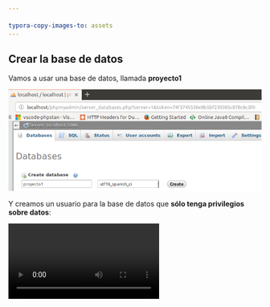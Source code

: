 ```yaml
---

typora-copy-images-to: assets
---
```


## Crear la base de datos

Vamos a usar una base de datos, llamada **proyecto1**

![1541700940580](assets/1541700940580.png)

Y creamos un usuario para la base de datos que **sólo tenga privilegios sobre datos**:

<video src="assets/usuario.m4v" controls="controls"/>
Crear la tabla **imagenes**

```sql
CREATE TABLE `imagenes` (
  `id` int(11) NOT NULL,
  `nombre` varchar(255) COLLATE utf8_spanish_ci NOT NULL,
  `descripcion` text COLLATE utf8_spanish_ci,
  `numVisualizaciones` int(11) NOT NULL DEFAULT '0',
  `numLikes` int(11) NOT NULL DEFAULT '0',
  `numDownloads` int(11) NOT NULL DEFAULT '0'
) ENGINE=InnoDB DEFAULT CHARSET=utf8 COLLATE=utf8_spanish_ci;

ALTER TABLE `imagenes`
  ADD PRIMARY KEY (`id`),
  ADD UNIQUE KEY `nombre` (`nombre`);

ALTER TABLE `imagenes`
  MODIFY `id` int(11) NOT NULL AUTO_INCREMENT;
```

## Trabajar con bases de datos

**Crear la conexión**

Crear la clase `Connection` dentro de la carpeta `database`:

![1542133041588](assets/1542133041588.png)

### Insertar datos a la antigua usanza

En `galeria.php`

![1542013991946](assets/1542013991946.png)

Pero esta forma de realizar las modificaciones en la base de datos tiene un serio problema ya que permite a un atacante realizar un ataque de [inyección de SQL](https://www.w3schools.com/sql/sql_injection.asp) que es una de los principales técnicas para atacar la base de datos.

Según la [Wikipedia](https://en.wikipedia.org/wiki/SQL_injection),

> **SQL injection**  is a [code injection](https://en.wikipedia.org/wiki/Code_injection) technique, used  to [attack](https://en.wikipedia.org/wiki/Attack_(computing)) data-driven applications, in which malicious [SQL](https://en.wikipedia.org/wiki/SQL) statements are inserted into an entry field for execution (e.g. to dump the database contents to the attacker).[[1\]](https://en.wikipedia.org/wiki/SQL_injection#cite_note-1) SQL injection must exploit a [security vulnerability](https://en.wikipedia.org/wiki/Security_vulnerability) in an application's software, for example, when user input is either incorrectly filtered for [string literal](https://en.wikipedia.org/wiki/String_literal) [escape characters](https://en.wikipedia.org/wiki/Escape_sequence) embedded in SQL statements or user input is not [strongly typed](https://en.wikipedia.org/wiki/Strongly-typed_programming_language) and unexpectedly executed. SQL injection is mostly known as an attack [vector](https://en.wikipedia.org/wiki/Vector_(malware)) for websites but can be used to attack any type of SQL database. 
>
> SQL injection attacks allow attackers to spoof identity, tamper  with existing data, cause repudiation issues such as voiding  transactions or changing balances, allow the complete disclosure of all  data on the system, destroy the data or make it otherwise unavailable,  and become administrators of the database server. 
>
> In a 2012 study, it was observed that the average web application  received 4 attack campaigns per month, and retailers received twice as  many attacks as other industries.[[2\]](https://en.wikipedia.org/wiki/SQL_injection#cite_note-2) 

Por ejemplo supón que alguien introduce la siguiente descripción:

```sql
Mensaje');delete from imagenes where ('1' = '1
```

Lo que va a ocurrir es que cuando creemos la cadena `$sql`, esta sea la siguiente:

```sql
"INSERT INTO imagenes (nombre, descripcion) VALUES ('1541703793_e1.png', 'Mensaje');delete from imagenes where ('1' = '1')"
```

Y esto va a provocar que se **borre toda la tabla de imágenes** (o que haga un drop, ...)

### Evitar SQL Injection

Para evitar este tipo de ataques se deben utilizar **Prepared Statements** donde se usan marcadores de posición:

```php
$sql = "INSERT INTO imagenes (nombre, descripcion) VALUES (:nombre, :descripcion)";
```

Que luego se fijan con `$connection->bindValue()`,  antes de llamar a `exec()` se debe llamar a `prepare()`. Por ejemplo:

![1542014028836](assets/1542014028836.png)

> **Cuidado**. Cuando queremos usar el valor devuelto por una **función** (y `$file->getFileName()` lo es), hemos de usar `bindValue`. Si por el contrario es una **variable** normal podemos usar `bindParam`.

También se puede usar *?* para marcar la posición:

![1542014055233](assets/1542014055233.png)

Pero lo más adecuado es crear un array con los parámetros y pasárselo a `execute()`:

![1542014069715](assets/1542014069715.png)

## Mapeo entidad-relación

Vamos a usar la capacidad (*limitada*) de autogenerar objetos desde una consulta que nos ofrece PDO. Es muy sencillo: sólo hemos de llamar a uno de los métodos de PDO e indicarle que queremos obtener objetos (no registros) de una clase concreta:

Por ejemplo,

```php
$pdoStatement->fetchAll(\PDO::FETCH_CLASS | \PDO::FETCH_PROPS_LATE, 'ImagenGaleria)
```

devolvería un array de objetos con todas las imágenes de la galería.

Pero antes de usarlo hemos de modificar un poco la clase `ImagenGaleria`, ya que hace falta crear el atributo **id**, y modificar el constructor para que todos los atributos tengan un valor por defecto. Así que en `ImagenGaleria.php`

```php
/**
 * @var int
 */
private $id;


// .....

public function __construct(string $nombre = '', string $descripcion = '',
                            int $numVisualizaciones = 0, int $numLikes = 0,
                            int $numDownloads = 0){
    $this->id = null;
    $this->nombre = $nombre;
    $this->descripcion = $descripcion;
    $this->numVisualizaciones = $numVisualizaciones;
    $this->numLikes = $numLikes;
    $this->numDownloads = $numDownloads;

}
//.....
/**
 * @return int|null
 */
public function getId()
{
    return $this->id;
}

/**
 * Set the value of id
 *
 * @param  int  $id
 *
 * @return  self
 */ 
public function setId(int $id)
{
    $this->id = $id;

    return $this;
}
//....
```

## Crear un repositorio

Vamos a juntar todo el código referente a seleccionar entidades de la base de datos y a convertirlas en objetos en una clase llamada `QueryBuilder`, que estará ubicada dentro de la carpeta `database`.

### Inyección de dependencias

En el constructor de la clase le pasaremos como argumento la conexión a la base de datos, usando inyección de dependencia (DI). 

Según la [Wikipedia]():

> In [software engineering](https://en.wikipedia.org/wiki/Software_engineering), **dependency injection** is a technique whereby one object supplies the dependencies of another object. A dependency is an object that can be used (a [service](https://en.wikipedia.org/wiki/Service_(systems_architecture))). An injection is the passing of a dependency to a dependent object (a [client](https://en.wikipedia.org/wiki/Client_(computing))) that would use it. The service is made part of the client's [state](https://en.wikipedia.org/wiki/State_(computer_science)).
>
> The intent behind dependency injection is to [decouple](https://en.wikipedia.org/wiki/Coupling_(computer_programming))  objects to the extent that no client code has to be changed simply  because an object it depends on needs to be changed to a different one.  Dependency injection is one form of the broader technique of [inversion of control](https://en.wikipedia.org/wiki/Inversion_of_control). As with other forms of inversion of control, dependency injection supports the [dependency inversion principle](https://en.wikipedia.org/wiki/Dependency_inversion_principle).  The client delegates the responsibility of providing its dependencies  to external code (the injector). The client is not allowed to call the  injector code;it is the injecting code that constructs the services and calls the  client to inject them.  This means the client code does not need to know  about the injecting code, how to construct the services or even which  actual services it is using; the client only needs to know about the  intrinsic interfaces of the services because these define how the client  may use the services.  This separates the responsibilities of use and  construction. 
>
> There are three common means for a client to accept a dependency injection: [setter](https://en.wikipedia.org/wiki/Mutator_method)-, [interface](https://en.wikipedia.org/wiki/Interface_(object-oriented_programming))- and [constructor](https://en.wikipedia.org/wiki/Constructor_(object-oriented_programming))-based  injection. Setter and constructor injection differ mainly by when they  can be used.  Interface injection differs in that the dependency is  given a chance to control its own injection. Each requires that separate  construction code (the injector) takes responsibility for introducing a  client and its dependencies to each other.

Además, la clase tiene un método `findAll` que nos devuelve todos los registros de la base de datos mapeados en objetos.

La clase sería de la siguiente forma:

![image-20211115104053082](assets/image-20211115104053082.png)

En el **constructor le pasamos la dependencia**, de tal forma que esta clase está **desacoplada** de la conexión.

Si no seguimos el patrón de inyección de dependencia, la clase `QueryBuilder` sería de la siguiente forma:

```php
<?php
require_once __DIR__ . '/../exceptions/QueryException.php';
require_once "./database/Connection.php";
class QueryBuilder
{
    /**
     *
     * @var PDO
     */
    private $connection;

    public function __construct()
    {
        $this->connection =  Connection::make();
    }
    public function findAll(string $table, string $classEntity){
		// El mismo que antes
} 
```

Es decir, esta clase está totalmente acoplada de la clase `Connection`. Y, ¿qué ocurre si después cambiamos la definición de la clase `Connection` o creamos por ejemplo una conexión que guarde los datos en disco con un método distinto para realizar la conexión?. Pues que habría que modificar la clase `QueryBuilder`, simplemente porque hemos cambiado una clase de la que depende estrechamente.

Según la Wikipedia, el [acoplamiento](https://en.wikipedia.org/wiki/Coupling_(computer_programming)),

> In [software engineering](https://en.wikipedia.org/wiki/Software_engineering), **coupling** is the degree of interdependence between software modules; a measure of how closely connected two routines or modules are; the strength of the relationships between modules.
>
> Coupling is usually contrasted with [cohesion](https://en.wikipedia.org/wiki/Cohesion_(computer_science)). [Low coupling](https://en.wikipedia.org/wiki/Loose_coupling) often correlates with high cohesion, and vice versa. Low coupling is often a sign of a well-structured [computer system](https://en.wikipedia.org/wiki/Computer) and a good design, and when combined with high cohesion, supports the general goals of high readability and maintainability

Y la [cohesión](https://en.wikipedia.org/wiki/Cohesion_(computer_science)),

> In [computer programming](https://en.wikipedia.org/wiki/Computer_programming), **cohesion** refers to the *degree to which the elements inside a module belong together*. In one sense, it is a measure of the strength of relationship between  the methods and data of a class and some unifying purpose or concept  served by that class. In another sense, it is a measure of the strength  of relationship between the class’s methods and data themselves. 
>
> Cohesion is an [ordinal](https://en.wikipedia.org/wiki/Level_of_measurement#Ordinal_scale)  type of measurement and is usually described as “high cohesion” or “low  cohesion”. Modules with high cohesion tend to be preferable, because  high cohesion is associated with several desirable traits of software  including [robustness](https://en.wikipedia.org/wiki/Robustness_(computer_science)), reliability, [reusability](https://en.wikipedia.org/wiki/Reusability),  and understandability. In contrast, low cohesion is associated with  undesirable traits such as being difficult to maintain, test, reuse, or  even understand. 
>
> Cohesion is often contrasted with [coupling](https://en.wikipedia.org/wiki/Coupling_(computer_science)), a different concept. High cohesion often correlates with [loose coupling](https://en.wikipedia.org/wiki/Loose_coupling), and vice versa.The [software metrics](https://en.wikipedia.org/wiki/Software_metric) of coupling and cohesion were invented by [Larry Constantine](https://en.wikipedia.org/wiki/Larry_Constantine) in the late 1960s as part of [Structured Design](https://en.wikipedia.org/wiki/Structured_Design),  based on characteristics of “good” programming practices that reduced  maintenance and modification costs. Structured Design, cohesion and  coupling were published in the article [Stevens, Myers & Constantine (1974)](https://en.wikipedia.org/wiki/Cohesion_(computer_science)#CITEREFStevensMyersConstantine1974) and the book [Yourdon & Constantine (1979)](https://en.wikipedia.org/wiki/Cohesion_(computer_science)#CITEREFYourdonConstantine1979); the latter two subsequently became standard terms in software engineering. 

En el desarrollo de software se busca siempre **una alta cohesión y un bajo acoplamiento**.

Una forma de conseguir lo segundo es mediante el uso de **DI**.

De hecho ya lo hemos usado en las clases `Validator`, aunque allí la inyección la hemos hecho con setters (`setValidador` y `appendValidator`) que es otra de las formas para inyectar una dependencia. 

Se puede hacer DI con un setter cuando esta dependencia no es crucial para el objeto. En el caso del `Validator`, las clases que derivan de `DataElement` **pueden funcionar** sin `Validator`, es por ello que se puede usar la inyección por setter. Pero la clase `QueryBuilder` **no puede funcionar**  sin una conexión y, por tanto, se inyecta en el constructor.

Como podéis observar, cuando la consulta no funciona, lanza una excepción de tipo `QueryException` que hemos de crear también en la carpeta `exceptions`.

De momento esta excepción simplemente hereda de la clase `Exception`:

```php
<?php

class QueryException extends Exception
{
    public function __construct(string $message){
        parent::__construct($message);
    }
}
```

Vamos a hacer una prueba:

![1542014241990](assets/1542014241990.png)

## Mostrar las imágenes de la base de datos

Ahora es muy sencillo seleccionar registros:

![image-20191120192017057](assets/image-20191120192017057.png)

Y vamos a modificar `galeria.view.php` para mostrar una tabla con todos los registros:

```php
//.....
<?=$form->render();?>
<hr class="divider">
<div class="imagenes_galeria">
    <table class="table">
        <thead>
        <tr>
            <th scope="col">#</th>
            <th scope="col">Imagen</th>
            <th scope="col">Visualizaciones</th>
            <th scope="col">Likes</th>
            <th scope="col">Descargas</th>
        </tr>
        </thead>
        <tbody>
        <?php foreach ($imagenes as $imagen): ?>
            <tr>
                <th scope="row"><?= $imagen->getId(); ?></th>
                <td>
                    <img src="<?= $imagen->getUrlGallery(); ?>"
                         alt="<?= $imagen->getDescripcion(); ?>"
                         title="<?= $imagen->getDescripcion(); ?>"
                         width="100px">
                </td>
                <td><?= $imagen->getNumVisualizaciones(); ?></td>
                <td><?= $imagen->getNumLikes(); ?></td>
                <td><?= $imagen->getNumDownloads(); ?></td>
            </tr>
        <?php endforeach; ?>
        </tbody>
    </table>
</div>
```

Y este es el resultado:

![1542041292987](assets/1542041292987.png)

## Reestructurar código (parte I)

Vamos a refactorizar la clase `Connection` para que no esté harcodeada la conexión a la base de datos. Generalmente se suele usar un archivo de configuración con todos los datos relativos a la configuración de la aplicación en un script aparte, de tal forma que se pueden tener varias versiones del mismo dependiendo de si el entorno es desarrollo, producción, test, etc.

Este archivo de configuración se llamará `config.php` y estará en la carpeta **app**. De momento, constará de los datos necesarios para conectar con la base de datos.

![1542133113182](assets/1542133113182.png)

> **IMPORTANTE**
> El archivo `config.php` **no debe subirse al repositorio** ya que tiene los datos reales de la conexión.
> En su lugar, subiremos un archivo `config-sample.php` donde no aparecerán los datos relevantes.
>
> Por ejemplo:
>
> ```php
> <?php
> return [
>     'database' => [
>         'name' => 'nombre-de-la-base-de-datos',
>         'username' => 'usuario',
>         'password' => 'contraseña',
>         'connection' => 'mysql:host=localhost',
>         'options' => [
>             PDO::MYSQL_ATTR_INIT_COMMAND=> 'SET NAMES utf8',
>             PDO::ATTR_ERRMODE => PDO::ERRMODE_EXCEPTION,
>             PDO::ATTR_PERSISTENT => true
>         ]
>     ]
> ];
> ```
>
> Cada cambio realizado en `config.php` también debe reflejarse en `config-sample.php`


Modificamos la clase `Connection` para que reciba esta configuración en el constructor:

![1542133141195](assets/1542133141195.png)

Y ahora es tan sencillo como asignar este array a una variable que almacene la configuración. Por ejemplo,

```php
//galeria.php
// ....
$config = require_once 'app/config.php';
$connection = Connection::make($config['database']);

if ("POST" === $_SERVER["REQUEST_METHOD"]) {
  // .... 
```

##  Service Locator o Dependency Injection Containers

Este es otro patrón de desarrollo de software que se usa para encapsular servicios (entendiendo un servicio como cualquier objeto que se pueda necesitar en toda la aplicación) en un contenedor centralizado. Generalmente es usado junto con DI.

Según la [Wikipedia](https://en.wikipedia.org/wiki/Service_locator_pattern):

> The **service locator pattern** is a [design pattern](https://en.wikipedia.org/wiki/Design_pattern_(computer_science)) used in [software development](https://en.wikipedia.org/wiki/Software_development) to encapsulate the processes involved in obtaining a service with a strong [abstraction layer](https://en.wikipedia.org/wiki/Abstraction_layer). This pattern uses a central registry known as the "service locator",  which on request returns the information necessary to perform a certain task. The main criticism of service location is that it obscures dependencies.
> Meanwhile, its proponents say the approach should not be discarded as it simplifies component-based applications where all dependencies are cleanly listed at the beginning of the whole application design, 
> consequently making traditional dependency injection a more complex way of connecting objects. The usual criticism of service locator pattern as being the one which is "much harder to test" actually becomes a benefit in such applications.

**Vamos a verlo con un ejemplo.**

Se trata de guardar los objetos necesarios para la aplicación en un contenedor, de tal forma que podemos guardarlos y recuperarlos cada vez que sea necesario, sin tener que crear nuevos objetos.

Lo creamos dentro carpeta `core` con el nombre `App.php`

```php
<?php
require_once './exceptions/AppException.php';

class App
{
    /**
     * @var array
     */
    private static $container = [];

    /**
     * @param string $key
     * @param $value
     */
    public static function bind(string $key, $value)
    {
        self::$container[$key] = $value;
    }

    /**
     * @param string $key
     * @return mixed
     * @throws AppException
     */
    public static function get(string $key)
    {
        if (!array_key_exists($key, static::$container)){
            throw new AppException("No se ha encontrado la clave $key en el contenedor");
        }

        return self::$container[$key];
    }
}
```

Vamos a crear la excepción `AppException`, dentro de la carpeta `exceptions`.

```php
<?php
class AppException extends Exception
{
    public function __construct(string $message){
        parent::__construct($message);
    }
}
```

Y modificamos la clase `Connection`, para que use este contenedor:

```php
require_once __DIR__ . '/../core/App.php';
//....
public static function make()
    {
        try{
             $config = App::get('config')['database'];
            //resto de código
```

En `QueryBuilder`, modificamos el constructor:

```php
public function __construct()
{
    $this->connection =  App::get('connection');
}
```

Y ahora en el inicio de cada controlador, hemos de rellenar el contenedor de servicios con la configuración y la conexión:

![image-20191120194046882](assets/image-20191120194046882.png)

Como hemos visto en `QueryBuilder` para acceder a la conexión, simplemente hemos de utilizar el contenedor de dependencias:

```php
App::get('connection')
```

De esta forma ya no hace falta inyectar la dependencia manualmente en cada clase. De hecho hay frameworks como **Symfony** que inyectan dependencias automáticamente simplemente pasándoles un parámetro al constructor, que debe estar determinado con **type hint** (ya lo veremos más adelante). Lo importante aquí es que os quedéis con el concepto de Contenedores de Dependencias.

## Reestructurar código (parte II)

Refactorizamos la clase `QueryBuilder` porque en el constructor deberíamos pasarle tanto la tabla como la entidad:

```php
<?php
require_once __DIR__ . '/../exceptions/QueryException.php';
require_once __DIR__ ."/Connection.php";
require_once __DIR__ . '/../core/App.php';

class QueryBuilder
{
    
    private $connection;

    /**
     * @var string
     */
    private $table;
    /**
     * @var string
     */
    private $classEntity;

    public function __construct(string $table, string $classEntity)
    {
        $this->connection =  App::get('connection');
        $this->table = $table;
        $this->classEntity = $classEntity;
    }
    
    public function findAll(){
        $sql = "SELECT * FROM $this->table";
        try {
            $pdoStatement = $this->connection->prepare($sql);
            $pdoStatement->execute();
            $pdoStatement->setFetchMode(PDO::FETCH_CLASS | PDO::FETCH_PROPS_LATE, $this->classEntity);
            return $pdoStatement->fetchAll();
        }catch(\PDOException $pdoException){
            throw new QueryException('No se ha podido ejecutar la consulta solicitada: ' . $pdoException->getMessage());
        }
    }
} 
```

Además vamos a hacer que esta clase sea genérica y que nos permita hacer actualizaciones y modificaciones de cualquier entidad de nuestra base de datos. Todas las entidades deben implementar un método llamado `toArray` que va a ser particular para cada entidad. Tenemos dos opciones para implementar este comportamiento:

1. Como las entidades no extienden ninguna clase, podemos hacer una clase **abstracta** `Entity` con un método también abstracto llamado `toArray()`. Si por el contrario estas dos clases extendieran clases distintas, la única opción sería crear un interfaz
2. O crear una interfaz, que declare este método.

Vamos a optar por la opción 1, creando la clase `Entity` en el directorio `entity` y haciendo que todas las entidades extiendan a esta:

```php
<?php

abstract class Entity 
{
    public abstract function toArray():array;
}
```

Este método convertirá  nuestra entidad en un array asociativo que luego usaremos en el `QueryBuider`.

Por ejemplo, en la clase `ImagenGaleria`

```php
<?php
require_once __DIR__ .'/Entity.php';
class ImagenGaleria extends Entity
{
//...
    
public function toArray(): array
{
    return [
        'id' => $this->getId(),
        'nombre' => $this->getNombre(),
        'descripcion' => $this->getDescripcion(),
        'numVisualizaciones' => $this->getNumVisualizaciones(),
        'numLikes' => $this->getNumLikes(),
        'numDownloads' => $this->getNumDownloads()
    ];
}
```

Y creamos un método `save` en `QueryBuilder` que permita hacer un **insert** de cualquier entidad:

![1566841162182](assets/1566841162182.png)

Y ahora modificamos `galeria.php` para llamar a este método:

![image-20191120194444433](assets/image-20191120194444433.png)

### Crear repositorios

En general, para cada entidad se deben crear repositorios que son clases que encapsulan tanto la creación y modificación de entidades como todas las consultas relacionadas con ellas.

Para ello, primero modificamos la clase `QueryBuilder` para que sea abstracta de tal forma que no se pueda instanciar.

```php
abstract class QueryBuilder
```

Y luego creamos tantos repositorios como entidades tenga nuestra aplicación. Estos repositorios los guardaremos dentro de la carpeta `repository`.

Por ejemplo, vamos a crear `ImagenGaleriaRepository`:

```php
<?php
require_once __DIR__ . '/../entity/ImagenGaleria.php';
require_once __DIR__ . '/../database/QueryBuilder.php';
class ImagenGaleriaRepository extends QueryBuilder
{
    public function __construct(){
        parent::__construct('imagenes', 'ImagenGaleria');
    }
}
```

Y ahora vamos a usarlo en `galeria.php`

![1542133307011](assets/1542133307011.png)


## Relaciones

Vamos a crear una relación entre imágenes y categorías.

Para ello creamos la tabla **categorias**.

```sql
CREATE TABLE `categorias` (
  `id` int(11) NOT NULL,
  `nombre` varchar(255) COLLATE utf8_spanish_ci NOT NULL,
  `numImagenes` int(11) NOT NULL DEFAULT '0'
) ENGINE=InnoDB DEFAULT CHARSET=utf8 COLLATE=utf8_spanish_ci;

ALTER TABLE `categorias`
  ADD PRIMARY KEY (`id`);

INSERT INTO `categorias` (`id`, `nombre`, `numImagenes`) VALUES
(1, 'Categoría I', 20),
(2, 'Categoría II', 2),
(3, 'Categoría III', 2);

ALTER TABLE `categorias`
  MODIFY `id` int(11) NOT NULL AUTO_INCREMENT, AUTO_INCREMENT=4;
```

Y a continuación creamos la clave ajena en la tabla **imagenes**, borrando previamente todas las filas para que no nos dé problemas de integridad referencial:

```sql
TRUNCATE TABLE `imagenes`;

ALTER TABLE `imagenes` ADD  `categoria` int(11) NOT NULL;

ALTER TABLE `imagenes`
  ADD KEY `FK_CATEGORIA_IMAGEN` (`categoria`);

ALTER TABLE `imagenes`
  ADD CONSTRAINT `FK_CATEGORIA_IMAGEN` FOREIGN KEY (`categoria`) REFERENCES `categorias` (`id`);
```

Y ahora creamos la entidad `Categoria` dentro de la carpeta `entity`.

```php
<?php
require_once __DIR__ .'/Entity.php';
class Categoria extends Entity
{
     /**
     * @var int
     */
    private $id;

    /**
     * @var string
     */
    private $nombre;
    
    /**
     * @var int
     */
    private $numImagenes;

    public function __construct(string $nombre = '', int $numImagenes = 0){
        parent::__construct();
        $this->id = null;
        $this->nombre = $nombre;
        $this->numImagenes = $numImagenes;

    }
	//Setters y getters
    // .....
    
    public function toArray(): array
    {
        return [
            'id' => $this->getId(),
            'nombre' => $this->getNombre(),
            'numImagenes' => $this->getNumImagenes()
        ];
    }
}
```

Y ahora modificamos la clase `ImagenGaleria` para que tenga un nuevo atributo llamado `categoria` con su setter y getter:

```php
<?php
    
    // ....
	/**
     * @var int
     */
    private $categoria;
    
	 public function __construct(string $nombre = '', string $descripcion = '',
                                int $numVisualizaciones = 0, int $numLikes = 0,
                                int $numDownloads = 0, int $categoria = 0){
        $this->id = null;
        $this->nombre = $nombre;
        $this->descripcion = $descripcion;
        $this->numVisualizaciones = $numVisualizaciones;
        $this->numLikes = $numLikes;
        $this->numDownloads = $numDownloads;
        $this->categoria = $categoria;
    }

//....
/**
     * Get the value of categoria
     *
     * @return  int
     */ 
    public function getCategoria()
    {
        return $this->categoria;
    }

    /**
     * Set the value of categoria
     *
     * @param  int  $categoria
     *
     * @return  self
     */ 
    public function setCategoria(int $categoria)
    {
        $this->categoria = $categoria;

        return $this;
    }

    public function toArray(): array
    {
        return [
            'id' => $this->getId(),
            'nombre' => $this->getNombre(),
            'descripcion' => $this->getDescripcion(),
            'numVisualizaciones' => $this->getNumVisualizaciones(),
            'numLikes' => $this->getNumLikes(),
            'numDownloads' => $this->getNumDownloads(),
            'categoria' => $this->getCategoria()
        ];
    }
```

Creamos el repositorio para las categorías, `CategoriaRepository`:

```php
<?php
require_once __DIR__ . '/../entity/Categoria.php';
require_once __DIR__ . '/../database/QueryBuilder.php';
class CategoriaRepository extends QueryBuilder
{
    public function __construct(){
        parent::__construct('categorias', 'Categoria');
    }
}
```

Modificamos también el controlador para añadir un nuevo `input` de tipo `select` con todas las categorías:

![1542133337843](assets/1542133337843.png)

Y modificamos también la vista para que muestre la categoría. 

```php+HTML
<table class="table">
    <thead>
    <tr>
        <th scope="col">#</th>
        <th scope="col">Imagen</th>
        <th scope="col">Visualizaciones</th>
        <th scope="col">Likes</th>
        <th scope="col">Descargas</th>
        <th scope="col">Categoría</th>
    </tr>
    </thead>
    <tbody>
    <?php foreach ($imagenes as $imagen): ?>
        <tr>
            <th scope="row"><?= $imagen->getId(); ?></th>
            <td>
                <img src="<?= $imagen->getUrlGallery(); ?>"
                     alt="<?= $imagen->getDescripcion(); ?>"
                     title="<?= $imagen->getDescripcion(); ?>"
                     width="100px">
            </td>
            <td><?= $imagen->getNumVisualizaciones(); ?></td>
            <td><?= $imagen->getNumLikes(); ?></td>
            <td><?= $imagen->getNumDownloads(); ?></td>
            <td><?= $imagen->getCategoria(); ?></td>
        </tr>
    <?php endforeach; ?>
    </tbody>
</table>
```

Y este es el resultado:

![1542126866630](assets/1542126866630.png)

Como podéis observar, en la columna categoría aparece el **id**, no el **nombre**. Vamos a modificar el código para que muestre la categoría. Para ello necesitamos un método en el repositorio de imágenes que nos devuelva la categoría (como objeto) de la imagen, por lo que crearemos un nuevo método en `QueryBuilder` llamado `findById()` al que le pasemos un **id** y nos devolverá la categoría correspondiente.

Primero refactorizamos `QueryBuilder`, creando un método genérico que nos permita realizar cualquier consulta (es una copia de `findAll`, pero se le pasa como parámetro la consulta SQL).

![1566842854195](assets/1566842854195.png)

Luego refactorizamos `findAll`:

![1542133405978](assets/1542133405978.png)

Y por último creamos el método `findById`:

![1566842956797](assets/1566842956797.png)

Creamos también la excepción `NotFoundException`, dentro de la carpeta `exceptions`:

```php
<?php

class NotFoundException extends Exception
{
    public function __construct(string $message){
        parent::__construct($message);
    }
}
```

Ya lo tenemos todo para modificar `ImagenGaleriaRepository`:

![1542133442027](assets/1542133442027.png)

Y ahora ya podemos usarlo en `galeria.view.php`:

```php+HTML
<td><?= $imagen->getNumDownloads(); ?></td>
<td><?= $repositorio->getCategoria($imagen)->getNombre(); ?></td>
```

Y este es el resultado:

![1542127468136](assets/1542127468136.png)


## Transacciones

Según la [Wikipedia](https://en.wikipedia.org/wiki/Database_transaction)

> A **transaction** symbolizes a unit of work performed within a [database management system](https://en.wikipedia.org/wiki/Database_management_system)  (or similar system) against a database, and treated in a coherent and  reliable way independent of other transactions. A transaction generally  represents any change in a database. Transactions in a database  environment have two main purposes: 
>
> 1. To provide reliable units of work that allow correct recovery  from failures and keep a database consistent even in cases of system  failure, when execution stops (completely or partially) and many  operations upon a database remain uncompleted, with unclear status.
> 2. To provide isolation between programs accessing a database  concurrently. If this isolation is not provided, the programs' outcomes  are possibly erroneous.
>
> In a Database Management System, a transaction is a single unit of  logic or work, sometimes made up of multiple operations. Any logical  calculation done in a consistent mode in a database is known as a  transaction. One example is a transfer from one bank account to another:  the complete transaction requires subtracting the amount to be  transferred from one account and adding that same amount to the other. 
>
> A database transaction, by definition, must be [atomic](https://en.wikipedia.org/wiki/Atomicity_(database_systems)), [consistent](https://en.wikipedia.org/wiki/Consistency_(database_systems)), [isolated](https://en.wikipedia.org/wiki/Isolation_(database_systems)) and [durable](https://en.wikipedia.org/wiki/Durability_(database_systems)). Database practitioners often refer to these properties of database transactions using the acronym [ACID](https://en.wikipedia.org/wiki/ACID). 
>
> Transactions provide an "all-or-nothing" proposition, stating  that each work-unit performed in a database must either complete in its  entirety or have no effect whatsoever. Further, the system must isolate  each transaction from other transactions, results must conform to  existing constraints in the database, and transactions that complete  successfully must get written to durable storage. 

Para empezar a trabajar con transacciones vamos a crear un método en `QueryBuilder` que permita ejecutar una transacción que recibirá como parámetro un [callable](https://www.php.net/manual/en/language.types.callable.php) que tenga todas las consultas a realizar, de tal forma que se ejecutan todas o ninguna. Hay que recordar que **PDO** funciona con **autocommit**, es decir que siempre que se ejecuta cualquier consulta de modificación de datos, esta se confirma automáticamente. Para modificar este comportamiento por defecto, es necesario primero llamar a `beginTransaction()`

![1566841619407](assets/1566841619407.png)

### Ejemplo de uso

Vamos a hacer que cada vez que se inserte una imagen se actualice el campo **numImagenes** de la tabla **categoria**.

Para ello modificamos el método `save` en `ImagenGaleriaRepository` en el que haremos las dos cosas.

Primero crearemos un método en el repositorio de Categorías que nos permita actualizar el número de imágenes de la misma, que va a ser muy sencillo porque va a ser usar el getter y el setter. 

Así que en `CategoriaRepository` creamos este nuevo método:

![1542133486301](assets/1542133486301.png)

Pero nos hace falta modificar la clase `QueryBuilder` para que también permita actualizar y no sólo añadir como hasta ahora:

![1566841811544](assets/1566841811544.png)

Una vez creados los métodos que nos hacen falta, sobrescribimos el método `save` en `ImagenGaleriaRepository`:

![1566841931893](assets/1566841931893.png)

Estamos creando una función anónima (**callable**) con todas las instrucciones que se deben ejecutar como una transacción.

------

## Credits.

Víctor Ponz victorponz@gmail.com

Este material está licenciado bajo una licencia [Creative Commons, Attribution-NonCommercial-ShareAlike](https://creativecommons.org/licenses/by-nc-sa/3.0/)

![](https://licensebuttons.net/l/by-nc-sa/3.0/88x31.png)

Adaptado del curso [Desarrollo web con PHP y MVC](https://www.udemy.com/desarrollo-web-con-php-7-y-mysql-utilizando-mvc/), realizado en el Cefire, impartido por [**Alejandro Amat Reina**](https://www.udemy.com/user/alejandro-amat-reina/)





